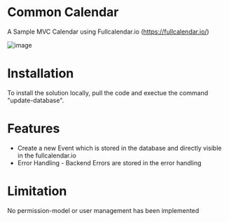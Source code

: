 # Common Calendar
A Sample MVC Calendar using Fullcalendar.io (https://fullcalendar.io/)

![image](https://user-images.githubusercontent.com/76904104/122685390-548e0980-d20b-11eb-9ce1-6698b70413a8.png)

# Installation

To install the solution locally, pull the code and exectue the command "update-database".

# Features
- Create a new Event which is stored in the database and directly visible in the fullcalendar.io
- Error Handling - Backend Errors are stored in the error handling

# Limitation
No permission-model or user management has been implemented
